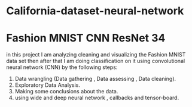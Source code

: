 # California-dataset-neural-network
# Fashion MNIST CNN ResNet 34
in this project I am analyzing cleaning and visualizing the Fashion MNIST data set then after that I am doing classification on it using convolutional neural network (CNN) by the following steps:
1. Data wrangling (Data gathering , Data assessing , Data cleaning).
2. Exploratory Data Analysis.
3. Making some conclusions about the data.
4. using wide and deep neural network , callbacks and tensor-board.
